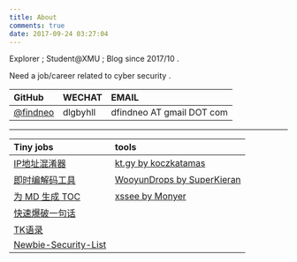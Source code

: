 ```yaml
---
title: About
comments: true
date: 2017-09-24 03:27:04
---
```




Explorer  ; Student@XMU ; Blog since 2017/10 .

Need a job/career related to cyber security .



| GitHub                                 | WECHAT   | EMAIL                     |
| :------------------------------------- | :------- | :------------------------ |
| [@findneo](https://github.com/findneo) | dlgbyhll | dfindneo AT gmail DOT com |



------

| Tiny jobs                                                    | tools                                                        |
| :----------------------------------------------------------- | :----------------------------------------------------------- |
| [IP地址混淆器](https://findneo.github.io/IP-Obfuscator/)     | [kt.gy by koczkatamas ](https://findneo.github.io/kt/)       |
| [即时编解码工具](https://findneo.github.io/fcode/)           | [WooyunDrops by SuperKieran](https://findneo.github.io/WooyunDrops/) |
| [为 MD 生成 TOC](https://findneo.github.io/gen-markdown-content/) | [xssee  by Monyer](http://findneo.tech/xssee/)               |
| [快速爆破一句话](https://findneo.github.io/stealshell/)      |                                                              |
| [TK语录](https://github.com/findneo/TKposts)                 |                                                              |
| [Newbie-Security-List](https://github.com/findneo/Newbie-Security-List) |                                                              |





